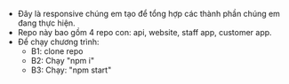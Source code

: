 - Đây là responsive chúng em tạo để tổng hợp các thành phần chúng em đang thực hiện.
- Repo này bao gồm 4 repo con: api, website, staff app, customer app.
- Để chạy chương trình:
  -  B1: clone repo
  -  B2: Chạy "npm i"
  -  B3: Chạy: "npm start"
